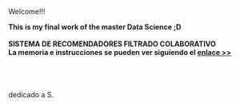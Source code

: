 


Welcome!!! 

<strong>This is my final work of the master Data Science ;D<br><br>
SISTEMA DE RECOMENDADORES FILTRADO COLABORATIVO<br>
La memoria e instrucciones se pueden ver siguiendo el <a href="http://files.grouplens.org/datasets/movielens/">enlace >></a> </strong><br><br>
<br><br><br>
dedicado a S.</a> </strong><br>
